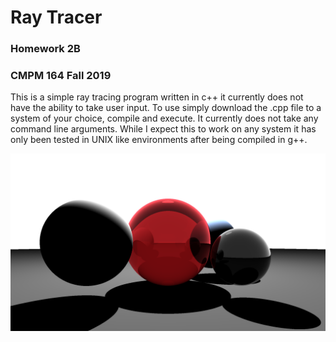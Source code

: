 # Ray Tracer
### Homework 2B 
### CMPM 164 Fall 2019

This is a simple ray tracing program written in c++ it currently does not have the ability to take user input. 
To use simply download the .cpp file to a system of your choice, compile and execute. It currently does not take any command line arguments.
While I expect this to work on any system it has only been tested in UNIX like environments after being compiled in g++.

![Image produced by this program](https://github.com/jwynd/RayTracerHW2B_CM164/blob/master/JustSpheres.png)
